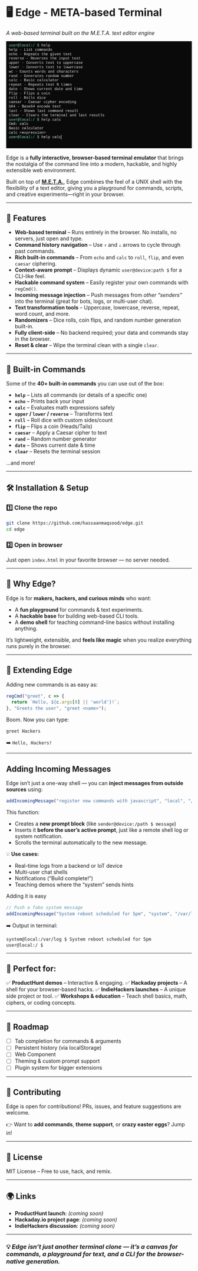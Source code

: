 # 🖥️ Edge - META-based Terminal

*A web-based terminal built on the M.E.T.A. text editor engine*

![Edge terminal screenshot](https://raw.githubusercontent.com/hassaanmaqsood/edge/160fe7b2369b3c04ad626b627da19ccf8bb39b87/images/ss_meta-terminal.png) <!-- optional image placeholder -->

Edge is a **fully interactive, browser-based terminal emulator** that brings the nostalgia of the command line into a modern, hackable, and highly extensible web environment.

Built on top of **[M.E.T.A.](https://github.com/hassaanmaqsood/meta)**, Edge combines the feel of a UNIX shell with the flexibility of a text editor, giving you a playground for commands, scripts, and creative experiments—right in your browser.

---

## 🚀 Features

* **Web-based terminal** – Runs entirely in the browser. No installs, no servers, just open and type.
* **Command history navigation** – Use `↑` and `↓` arrows to cycle through past commands.
* **Rich built-in commands** – From `echo` and `calc` to `roll`, `flip`, and even `caesar` ciphering.
* **Context-aware prompt** – Displays dynamic `user@device:path $` for a CLI-like feel.
* **Hackable command system** – Easily register your own commands with `regCmd()`.
* **Incoming message injection** – Push messages from *other “senders”* into the terminal (great for bots, logs, or multi-user chat).
* **Text transformation tools** – Uppercase, lowercase, reverse, repeat, word count, and more.
* **Randomizers** – Dice rolls, coin flips, and random number generation built-in.
* **Fully client-side** – No backend required; your data and commands stay in the browser.
* **Reset & clear** – Wipe the terminal clean with a single `clear`.

---

## 📜 Built-in Commands

Some of the **40+ built-in commands** you can use out of the box:

* **`help`** – Lists all commands (or details of a specific one)
* **`echo`** – Prints back your input
* **`calc`** – Evaluates math expressions safely
* **`upper` / `lower` / `reverse`** – Transforms text
* **`roll`** – Roll dice with custom sides/count
* **`flip`** – Flips a coin (Heads/Tails)
* **`caesar`** – Apply a Caesar cipher to text
* **`rand`** – Random number generator
* **`date`** – Shows current date & time
* **`clear`** – Resets the terminal session

...and more!

---

## 🛠️ Installation & Setup

### 1️⃣ Clone the repo

```bash
git clone https://github.com/hassaanmaqsood/edge.git
cd edge
```

### 2️⃣ Open in browser

Just open `index.html` in your favorite browser — no server needed.

---

## 🎯 Why Edge?

Edge is for **makers, hackers, and curious minds** who want:

* A **fun playground** for commands & text experiments.
* A **hackable base** for building web-based CLI tools.
* A **demo shell** for teaching command-line basics without installing anything.

It’s lightweight, extensible, and **feels like magic** when you realize everything runs purely in the browser.

---

## 🔧 Extending Edge

Adding new commands is as easy as:

```js
regCmd("greet", c => {
  return `Hello, ${c.args[0] || 'world'}!`;
}, "Greets the user", "greet <name>");
```

Boom. Now you can type:

```
greet Hackers
```

➡️ `Hello, Hackers!`

---

## Adding Incoming Messages

Edge isn’t just a one-way shell — you can **inject messages from outside sources** using:

```js
addIncomingMessage("register new commands with javascript", "local", "/");
```

This function:

* Creates a **new prompt block** (like `sender@device:/path $ message`)
* Inserts it **before the user’s active prompt**, just like a remote shell log or system notification.
* Scrolls the terminal automatically to the new message.

💡 **Use cases:**

* Real-time logs from a backend or IoT device
* Multi-user chat shells
* Notifications (“Build complete!”)
* Teaching demos where the “system” sends hints

Adding it is easy

```js
// Push a fake system message
addIncomingMessage("System reboot scheduled for 5pm", "system", "/var/log");
```

➡️ Output in terminal:

```
system@local:/var/log $ System reboot scheduled for 5pm
user@local:/ $
```

---

## 🎥 Perfect for:

✅ **ProductHunt demos** – Interactive & engaging.
✅ **Hackaday projects** – A shell for your browser-based hacks.
✅ **IndieHackers launches** – A unique side project or tool.
✅ **Workshops & education** – Teach shell basics, math, ciphers, or coding concepts.

---

## 📍 Roadmap

* [ ] Tab completion for commands & arguments
* [ ] Persistent history (via localStorage)
* [ ] Web Component
* [ ] Theming & custom prompt support
* [ ] Plugin system for bigger extensions

---

## 🤝 Contributing

Edge is open for contributions! PRs, issues, and feature suggestions are welcome.

👉 Want to **add commands**, **theme support**, or **crazy easter eggs**? Jump in!

---

## 📜 License

MIT License – Free to use, hack, and remix.

---

## 🌍 Links

* **ProductHunt launch**: *(coming soon)*
* **Hackaday.io project page**: *(coming soon)*
* **IndieHackers discussion**: *(coming soon)*

---

### 💡 *Edge isn’t just another terminal clone — it’s a canvas for commands, a playground for text, and a CLI for the browser-native generation.*
